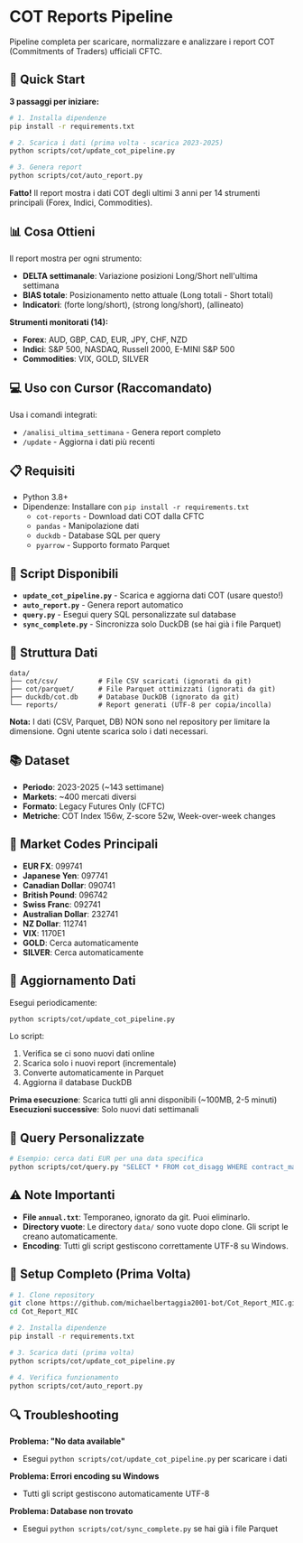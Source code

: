 # COT Reports Pipeline

Pipeline completa per scaricare, normalizzare e analizzare i report COT (Commitments of Traders) ufficiali CFTC.

## 🚀 Quick Start

**3 passaggi per iniziare:**

```bash
# 1. Installa dipendenze
pip install -r requirements.txt

# 2. Scarica i dati (prima volta - scarica 2023-2025)
python scripts/cot/update_cot_pipeline.py

# 3. Genera report
python scripts/cot/auto_report.py
```

**Fatto!** Il report mostra i dati COT degli ultimi 3 anni per 14 strumenti principali (Forex, Indici, Commodities).

## 📊 Cosa Ottieni

Il report mostra per ogni strumento:
- **DELTA settimanale**: Variazione posizioni Long/Short nell'ultima settimana
- **BIAS totale**: Posizionamento netto attuale (Long totali - Short totali)
- **Indicatori**: (forte long/short), (strong long/short), (allineato)

**Strumenti monitorati (14):**
- **Forex**: AUD, GBP, CAD, EUR, JPY, CHF, NZD
- **Indici**: S&P 500, NASDAQ, Russell 2000, E-MINI S&P 500
- **Commodities**: VIX, GOLD, SILVER

## 💻 Uso con Cursor (Raccomandato)

Usa i comandi integrati:
- `/analisi_ultima_settimana` - Genera report completo
- `/update` - Aggiorna i dati più recenti

## 📋 Requisiti

- Python 3.8+
- Dipendenze: Installare con `pip install -r requirements.txt`
  - `cot-reports` - Download dati COT dalla CFTC
  - `pandas` - Manipolazione dati
  - `duckdb` - Database SQL per query
  - `pyarrow` - Supporto formato Parquet

## 🔧 Script Disponibili

- **`update_cot_pipeline.py`** - Scarica e aggiorna dati COT (usare questo!)
- **`auto_report.py`** - Genera report automatico
- **`query.py`** - Esegui query SQL personalizzate sul database
- **`sync_complete.py`** - Sincronizza solo DuckDB (se hai già i file Parquet)

## 📁 Struttura Dati

```
data/
├── cot/csv/          # File CSV scaricati (ignorati da git)
├── cot/parquet/      # File Parquet ottimizzati (ignorati da git)
├── duckdb/cot.db     # Database DuckDB (ignorato da git)
└── reports/          # Report generati (UTF-8 per copia/incolla)
```

**Nota:** I dati (CSV, Parquet, DB) NON sono nel repository per limitare la dimensione. Ogni utente scarica solo i dati necessari.

## 📚 Dataset

- **Periodo**: 2023-2025 (~143 settimane)
- **Markets**: ~400 mercati diversi
- **Formato**: Legacy Futures Only (CFTC)
- **Metriche**: COT Index 156w, Z-score 52w, Week-over-week changes

## 🎯 Market Codes Principali

- **EUR FX**: 099741
- **Japanese Yen**: 097741
- **Canadian Dollar**: 090741
- **British Pound**: 096742
- **Swiss Franc**: 092741
- **Australian Dollar**: 232741
- **NZ Dollar**: 112741
- **VIX**: 1170E1
- **GOLD**: Cerca automaticamente
- **SILVER**: Cerca automaticamente

## 🔄 Aggiornamento Dati

Esegui periodicamente:
```bash
python scripts/cot/update_cot_pipeline.py
```

Lo script:
1. Verifica se ci sono nuovi dati online
2. Scarica solo i nuovi report (incrementale)
3. Converte automaticamente in Parquet
4. Aggiorna il database DuckDB

**Prima esecuzione**: Scarica tutti gli anni disponibili (~100MB, 2-5 minuti)  
**Esecuzioni successive**: Solo nuovi dati settimanali

## 📖 Query Personalizzate

```bash
# Esempio: cerca dati EUR per una data specifica
python scripts/cot/query.py "SELECT * FROM cot_disagg WHERE contract_market_code = '099741' AND report_date = '2025-09-23'"
```

## ⚠️ Note Importanti

- **File `annual.txt`**: Temporaneo, ignorato da git. Puoi eliminarlo.
- **Directory vuote**: Le directory `data/` sono vuote dopo clone. Gli script le creano automaticamente.
- **Encoding**: Tutti gli script gestiscono correttamente UTF-8 su Windows.

## 📝 Setup Completo (Prima Volta)

```bash
# 1. Clone repository
git clone https://github.com/michaelbertaggia2001-bot/Cot_Report_MIC.git
cd Cot_Report_MIC

# 2. Installa dipendenze
pip install -r requirements.txt

# 3. Scarica dati (prima volta)
python scripts/cot/update_cot_pipeline.py

# 4. Verifica funzionamento
python scripts/cot/auto_report.py
```

## 🔍 Troubleshooting

**Problema: "No data available"**
- Esegui `python scripts/cot/update_cot_pipeline.py` per scaricare i dati

**Problema: Errori encoding su Windows**
- Tutti gli script gestiscono automaticamente UTF-8

**Problema: Database non trovato**
- Esegui `python scripts/cot/sync_complete.py` se hai già i file Parquet
